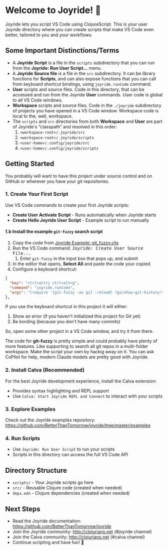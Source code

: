 # Welcome to Joyride! 🎸

Joyride lets you script VS Code using ClojureScript. This is your user Joyride
directory where you can create scripts that make VS Code even better, tailored
to you and your workflows.

## Some Important Distinctions/Terms

- A **Joyride Script** is a file in the `scripts` subdirectory that you can
  run from the **Joyride: Run User Script...** menu.
- A **Joyride Source file** is a file in the `src` subdirectory. It can be library
  functions for **Scripts**, and can also expose functions that you can call
  from keyboard shortcut bindings, using `joyride.runCode` command.
- **User** scripts and source files. Code in this directory, that can be accessed
  and run from the Joyride **User** commands. User code is global to all VS Code
  windows.
- **Workspace** scripts and source files. Code in the `./joyride` subdirectory of
  projects you have opened in a VS Code window. Workspace code is local to the,
  well, workspace.
- The `scripts` and `src` directories from both **Workspace** and **User** are
  part of Joyride's “classpath” and resolved in this order:
  1. `<workspace-root>/.joyride/src`
  1. `<workspace-root>/.joyride/scripts`
  1. `<user-home>/.config/joyride/src`
  1. `<user-home>/.config/joyride/scripts`

## Getting Started

You probably will want to have this project under source control and on GitHub
or wherever you have your git repositories.

### 1. Create Your First Script
Use VS Code commands to create your first Joyride scripts:
- **Create User Activate Script** - Runs automatically when Joyride starts
- **Create Hello Joyride User Script** - Example script to run manually


#### 1.b Install the example `git-fuzzy` search script

1. Copy the code from [Joyride Example: git_fuzzy.cljs](https://raw.githubusercontent.com/BetterThanTomorrow/joyride/refs/heads/master/examples/.joyride/src/git_fuzzy.cljs)
1. Run the VS Code command: <kbd>Joyride: Create User Source File...</kbd>
    1. Enter `git-fuzzy` in the input box that pops up, and submit
1. In the editor that opens, **Select All** and paste the code your copied.
1. Configure a keyboard shortcut:
  ```json
  {
    "key": "ctrl+alt+j ctrl+alt+g",
    "command": "joyride.runCode",
    "args": "(require '[git-fuzzy :as gz] :reload) (gz/show-git-history!+)"
  },
  ```

If you use the keyboard shortcut in this project it will either:
1. Show an error (if you haven't initialized this project for Git yet)
1. Be bording (because you don't have many commits)

So, open some other project in a VS Code window, and try it from there.

The code for **git-fuzzy** is pretty simple and could probably have plenty of more features. Like supporting to search all git repos in a multi-folder workspace. Make the script your own by hackig away on it. You can ask CoPilot for help, modern Claude models are pretty good with Joyride.

### 2. Install Calva (Recommended)
For the best Joyride development experience, install the Calva extension:
- Provides syntax highlighting and REPL support
- Use `Calva: Start Joyride REPL and Connect` to interact with your scripts

### 3. Explore Examples
Check out the Joyride examples repository:
https://github.com/BetterThanTomorrow/joyride/tree/master/examples

### 4. Run Scripts
- Use `Joyride: Run User Script` to run your scripts
- Scripts in this directory can access the full VS Code API

## Directory Structure

- `scripts/` - Your Joyride scripts go here
- `src/` - Reusable Clojure code (created when needed)
- `deps.edn` - Clojure dependencies (created when needed)

## Next Steps

- Read the Joyride documentation: https://github.com/BetterThanTomorrow/joyride
- Join the Joyride community: http://clojurians.net (#joyride channel)
- Join the Calva community: http://clojurians.net (#calva channel)
- Continue scripting and have fun! 🎉
